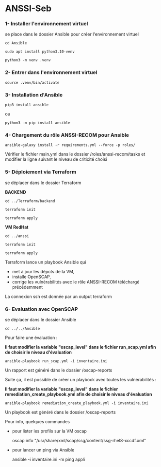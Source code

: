 # ANSSI-Seb

### 1- Installer l'environnement virtuel

se place dans le dossier Ansible pour créer l'environnement virtuel 

    cd Ansible

    sudo apt install python3.10-venv

    python3 -m venv .venv

### 2- Entrer dans l'environnement virtuel

    source .venv/bin/activate

### 3- Installation d'Ansible  

    pip3 install ansible
ou

    python3 -m pip install ansible

### 4- Chargement du rôle ANSSI-RECOM pour Ansible 

    ansible-galaxy install -r requirements.yml --force -p roles/ 

Vérifier le fichier main.yml dans le dossier /roles/anssi-recom/tasks et modifier la ligne suivant le niveau de criticité choisi   

### 5- Déploiement via Terraform

se déplacer dans le dossier Terraform

__BACKEND__

    cd ../Terraform/backend

    terraform init

    terraform apply

__VM RedHat__

    cd ../anssi

    terraform init

    terraform apply


Terraform lance un playbook Ansible qui 
   - met à jour les dépots de la VM, 
   - installe OpenSCAP,
   - corrige les vulnérabilités avec le rôle ANSSI-RECOM téléchargé précédemment 

La connexion ssh est donnée par un output terraform


### 6- Evaluation avec OpenSCAP

se déplacer dans le dossier Ansible

    cd ../../Ansible

Pour faire une évaluation :

__Il faut modifier la variable "oscap_level" dans le fichier run_scap.yml afin de choisir le niveau d'évaluation__

    ansible-playbook run_scap.yml -i inventaire.ini

Un rapport est généré dans le dossier /oscap-reports

Suite ça, il est possible de créer un playbook avec toutes les vulnérabilités :

__Il faut modifier la variable "oscap_level" dans le fichier remediation_create_playbook.yml afin de choisir le niveau d'évaluation__

    ansible-playbook remediation_create_playbook.yml -i inventaire.ini

Un playbook est généré dans le dossier /oscap-reports



Pour info, quelques commandes 

- pour lister les profils sur la VM oscap

    oscap info "/usr/share/xml/scap/ssg/content/ssg-rhel8-xccdf.xml"

- pour lancer un ping via Ansible

    ansible -i inventaire.ini -m ping appli
